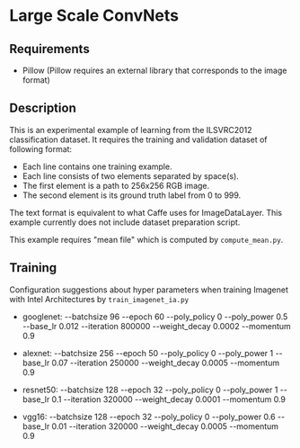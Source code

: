 # Large Scale ConvNets

## Requirements

- Pillow (Pillow requires an external library that corresponds to the image format)

## Description

This is an experimental example of learning from the ILSVRC2012 classification dataset.
It requires the training and validation dataset of following format:

* Each line contains one training example.
* Each line consists of two elements separated by space(s).
* The first element is a path to 256x256 RGB image.
* The second element is its ground truth label from 0 to 999.

The text format is equivalent to what Caffe uses for ImageDataLayer.
This example currently does not include dataset preparation script.

This example requires "mean file" which is computed by `compute_mean.py`.

## Training
 Configuration suggestions about hyper parameters when training Imagenet with Intel Architectures by `train_imagenet_ia.py`

 * googlenet: --batchsize 96 --epoch 60 --poly_policy 0 --poly_power 0.5 --base_lr 0.012 --iteration 800000 --weight_decay 0.0002 --momentum 0.9

 * alexnet: --batchsize 256 --epoch 50 --poly_policy 0 --poly_power 1 --base_lr 0.07 --iteration 250000 --weight_decay 0.0005 --momentum 0.9

 * resnet50: --batchsize 128 --epoch 32 --poly_policy 0 --poly_power 1 --base_lr 0.1 --iteration 320000 --weight_decay 0.0001 --momentum 0.9

 * vgg16: --batchsize 128 --epoch 32 --poly_policy 0 --poly_power 0.6 --base_lr 0.01 --iteration 320000 --weight_decay 0.0005 --momentum 0.9

